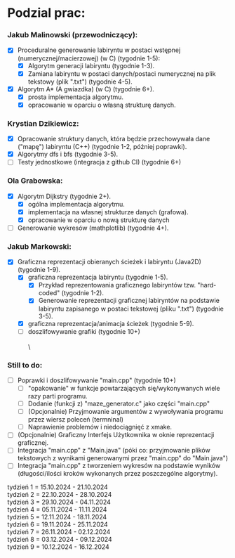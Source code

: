 # Podzial prac:

### Jakub Malinowski (przewodniczący):

- [x] Proceduralne generowanie labiryntu w postaci wstępnej (numerycznej/macierzowej) (w C) (tygodnie 1-5):
    - [x] Algorytm generacji labiryntu (tygodnie 1-3).
    - [x] Zamiana labiryntu w postaci danych/postaci numerycznej na plik tekstowy (plik ".txt") (tygodnie 4-5).
- [x] Algorytm A* (A gwiazdka) (w C) (tygodnie 6+).
    - [x] prosta implementacja algorytmu.
    - [x] opracowanie w oparciu o własną strukturę danych.

### Krystian Dzikiewicz:

- [x] Opracowanie struktury danych, która będzie przechowywała dane ("mapę") labiryntu (C++) (tygodnie 1-2, później poprawki).
- [x] Algorytmy dfs i bfs (tygodnie 3-5).
- [ ] Testy jednostkowe (integracja z github CI) (tygodnie 6+)

### Ola Grabowska:

- [x] Algorytm Dijkstry (tygodnie 2+).
    - [x] ogólna implementacja algorytmu.
    - [x] implementacja na własnej strukturze danych (grafowa).
    - [x] opracowanie w oparciu o nową strukturę danych
- [ ] Generowanie wykresów (mathplotlib) (tygodnie 4+).

### Jakub Markowski:

- [x] Graficzna reprezentacji obieranych ścieżek i labiryntu (Java2D) (tygodnie 1-9).
    - [x] graficzna reprezentacja labiryntu (tygodnie 1-5).
        - [x] Przykład reprezentowania graficznego labiryntów tzw. "hard-coded" (tygodnie 1-2).
        - [x] Generowanie reprezentacji graficznej labiryntów na podstawie labiryntu zapisanego w postaci tekstowej (pliku ".txt") (tygodnie 3-5).
    - [x] graficzna reprezentacja/animacja ścieżek (tygodnie 5-9).
    - [ ] doszlifowywanie grafiki (tygodnie 10+)\
    \
\

### Still to do:

- [ ] Poprawki i doszlifowywanie "main.cpp" (tygodnie 10+)
    - [ ] "opakowanie" w funkcje powtarzających się/wykonywanych wiele razy parti programu.
    - [ ] Dodanie (funkcji z) "maze_generator.c" jako części "main.cpp"
    - [ ] (Opcjonalnie) Przyjmowanie argumentów z wywoływania programu przez wiersz poleceń (termninal) 
    - [ ] Naprawienie problemów i niedociągnięć z xmake.
- [ ] (Opcjonalnie) Graficzny Interfejs Użytkownika w oknie reprezentacji graficznej.
- [ ] Integracja "main.cpp" z "Main.java" (póki co: przyjmowanie plików tekstowych z wynikami generowanymi przez "main.cpp" do "Main.java")
- [ ] Integracja "main.cpp" z tworzeniem wykresów na podstawie wyników (długości/ilości kroków wykonanych przez poszczególne algorytmy).

tydzień 1 = 15.10.2024 - 21.10.2024 \
tydzień 2 = 22.10.2024 - 28.10.2024 \
tydzień 3 = 29.10.2024 - 04.11.2024 \
tydzień 4 = 05.11.2024 - 11.11.2024 \
tydzień 5 = 12.11.2024 - 18.11.2024 \
tydzień 6 = 19.11.2024 - 25.11.2024 \
tydzień 7 = 26.11.2024 - 02.12.2024 \
tydzień 8 = 03.12.2024 - 09.12.2024 \
tydzień 9 = 10.12.2024 - 16.12.2024
